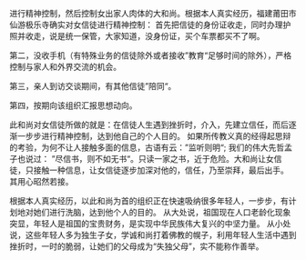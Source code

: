 进行精神控制，然后控制女出家人肉体的大和尚。根据本人真实经历，福建莆田市仙游极乐寺确实对女信徒进行精神控制：
首先把信徒的身份证收走，同时办理护照并收走，说是统一保管，大家知道，没身份证，买个车票都买不了啊。

第二，没收手机（有特殊业务的信徒除外或者接收”教育“足够时间的除外），严格控制与家人和外界交流的机会。

第三，亲人到访交谈期间，有其他信徒”陪同“。

第四，按期向该组织汇报思想动向。

此和尚对女信徒所做的就是：在信徒人生遇到挫折时，介入，先建立信任，而后逐渐一步步进行精神控制，达到他自己的个人目的。
如果所传教义真的经得起思辩的考验，为何不让人接触多面的信息，古语有云：”监听则明“; 我们的伟大先哲孟子也说过：
”尽信书，则不如无书“。只读一家之书，近于危险。大和尚让女信徒，只接触一种信息，让女信徒逐步加深对他的，信任，乃至崇拜，最后出手。 其用心昭然若接。

根据本人真实经历，以此和尚为首的组织正在快速吸纳很多年轻人，一步步，有计划地对她们进行洗脑，达到他个人的目的。
从大处说，祖国现在人口老龄化现象突显，年轻人是祖国的宝贵财务，是实现中华民族伟大复兴的中坚力量。
从小处说，这些年轻人多为独生子女，学诚和尚打着佛教的幌子，利用年轻人生活中遇到挫折时，一时的脆弱，让她们的父母成为“失独父母”，实不能称作善举。


